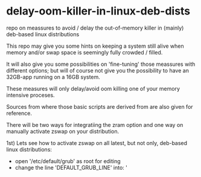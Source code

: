 # delay-oom-killer-in-linux-deb-dists
repo on meassures to avoid / delay the out-of-memory killer in (mainly) deb-based linux distributions

This repo may give you some hints on keeping a system still alive when memory and/or swap space is seemingly fully crowded / filled.

It will also give you some possibilities on 'fine-tuning' those meassures with different options; but will of course not give you the possibility to have an 32GB-app running on a 16GB system.

These measures will only delay/avoid oom killing one of your memory intensive proceses.

Sources from where those basic scripts are derived from are also given for reference.

There will be two ways for integratiing the zram option and one way on manually activate zswap on your distribution.

1st)
Lets see how to activate zswap on all latest, but not only, deb-based linux distributions:

- open '/etc/default/grub' as root for editing
- change the line 'DEFAULT_GRUB_LINE' into:
  '
